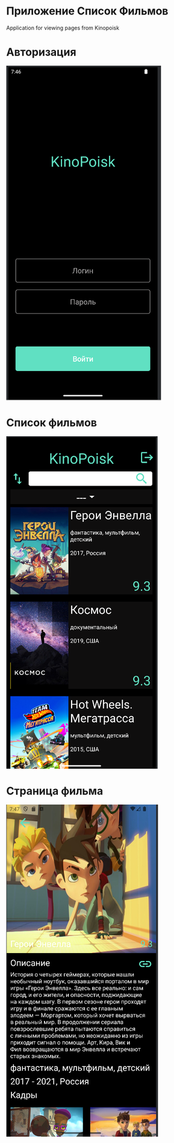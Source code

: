 # Приложение Список Фильмов
Application for viewing pages from Kinopoisk

# Авторизация
![](screenshots/authorization.PNG)


# Список фильмов
![](screenshots/films.PNG)


# Страница фильма
![](screenshots/page.PNG)
